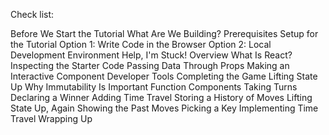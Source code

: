 Check list:

Before We Start the Tutorial
What Are We Building?
Prerequisites
Setup for the Tutorial
Option 1: Write Code in the Browser
Option 2: Local Development Environment
Help, I'm Stuck!
Overview
What Is React?
Inspecting the Starter Code
Passing Data Through Props
Making an Interactive Component
Developer Tools
Completing the Game
Lifting State Up
Why Immutability Is Important
Function Components
Taking Turns
Declaring a Winner
Adding Time Travel
Storing a History of Moves
Lifting State Up, Again
Showing the Past Moves
Picking a Key
Implementing Time Travel
Wrapping Up